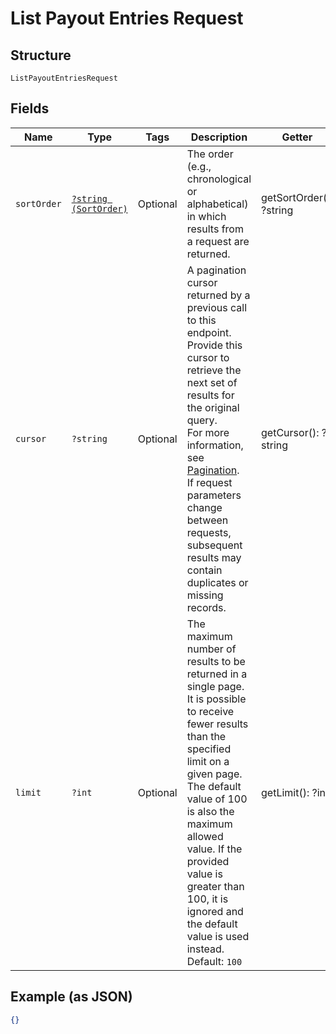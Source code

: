 
# List Payout Entries Request

## Structure

`ListPayoutEntriesRequest`

## Fields

| Name | Type | Tags | Description | Getter | Setter |
|  --- | --- | --- | --- | --- | --- |
| `sortOrder` | [`?string (SortOrder)`](../../doc/models/sort-order.md) | Optional | The order (e.g., chronological or alphabetical) in which results from a request are returned. | getSortOrder(): ?string | setSortOrder(?string sortOrder): void |
| `cursor` | `?string` | Optional | A pagination cursor returned by a previous call to this endpoint.<br>Provide this cursor to retrieve the next set of results for the original query.<br>For more information, see [Pagination](https://developer.squareup.com/docs/basics/api101/pagination).<br>If request parameters change between requests, subsequent results may contain duplicates or missing records. | getCursor(): ?string | setCursor(?string cursor): void |
| `limit` | `?int` | Optional | The maximum number of results to be returned in a single page.<br>It is possible to receive fewer results than the specified limit on a given page.<br>The default value of 100 is also the maximum allowed value. If the provided value is<br>greater than 100, it is ignored and the default value is used instead.<br>Default: `100` | getLimit(): ?int | setLimit(?int limit): void |

## Example (as JSON)

```json
{}
```

